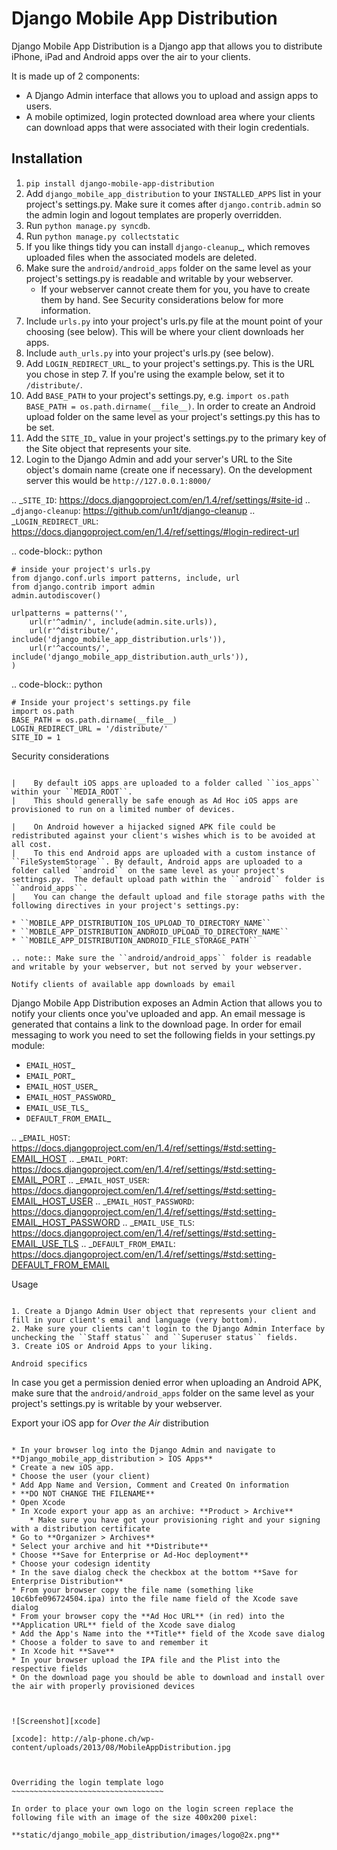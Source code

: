 Django Mobile App Distribution
==============================

Django Mobile App Distribution is a Django app that allows you to distribute iPhone, iPad and Android apps over the air to your clients.

It is made up of 2 components:

* A Django Admin interface that allows you to upload and assign apps to users.
* A mobile optimized, login protected download area where your clients can download apps that were associated with their login credentials.


Installation
------------

1. ``pip install django-mobile-app-distribution``
2. Add ``django_mobile_app_distribution`` to your ``INSTALLED_APPS`` list in your project's settings.py. Make sure it comes after ``django.contrib.admin`` so the admin login and logout templates are properly overridden.
3. Run ``python manage.py syncdb``.
4. Run ``python manage.py collectstatic``
5. If you like things tidy you can install `django-cleanup`_, which removes uploaded files when the associated models are deleted.
6. Make sure the ``android/android_apps`` folder on the same level as your project's settings.py is readable and writable by your webserver.
	*  If your webserver cannot create them for you, you have to create them by hand.  See Security considerations below for more information.
7. Include ``urls.py`` into your project's urls.py file at the mount point of your choosing (see below).  This will be where your client downloads her apps.
8. Include ``auth_urls.py`` into your project's urls.py (see below).
9. Add `LOGIN_REDIRECT_URL`_ to your project's settings.py.  This is the URL you chose in step 7.  If you're using the example below, set it to ``/distribute/``.
10. Add ``BASE_PATH`` to your project's settings.py, e.g. ``import os.path BASE_PATH = os.path.dirname(__file__)``. In order to create an Android upload folder on the same level as your project's settings.py this has to be set.
11. Add the `SITE_ID`_ value in your project's settings.py to the primary key of the Site object that represents your site.
12. Login to the Django Admin and add your server's URL to the Site object's domain name (create one if necessary). On the development server this would be ``http://127.0.0.1:8000/``

.. _`SITE_ID`: https://docs.djangoproject.com/en/1.4/ref/settings/#site-id
.. _`django-cleanup`: https://github.com/un1t/django-cleanup
.. _`LOGIN_REDIRECT_URL`: https://docs.djangoproject.com/en/1.4/ref/settings/#login-redirect-url

.. code-block:: python
	
	# inside your project's urls.py
	from django.conf.urls import patterns, include, url
	from django.contrib import admin
	admin.autodiscover()

	urlpatterns = patterns('',
		url(r'^admin/', include(admin.site.urls)),
		url(r'^distribute/', include('django_mobile_app_distribution.urls')),
		url(r'^accounts/', include('django_mobile_app_distribution.auth_urls')),
	)

.. code-block:: python

	# Inside your project's settings.py file
	import os.path
	BASE_PATH = os.path.dirname(__file__)
	LOGIN_REDIRECT_URL = '/distribute/'
	SITE_ID = 1

Security considerations
~~~~~~~~~~~~~~~~~~~~~~~

|    By default iOS apps are uploaded to a folder called ``ios_apps`` within your ``MEDIA_ROOT``.
|    This should generally be safe enough as Ad Hoc iOS apps are provisioned to run on a limited number of devices.

|    On Android however a hijacked signed APK file could be redistributed against your client's wishes which is to be avoided at all cost.
|    To this end Android apps are uploaded with a custom instance of ``FileSystemStorage``. By default, Android apps are uploaded to a folder called ``android`` on the same level as your project's settings.py.  The default upload path within the ``android`` folder is ``android_apps``.
|    You can change the default upload and file storage paths with the following directives in your project's settings.py:

* ``MOBILE_APP_DISTRIBUTION_IOS_UPLOAD_TO_DIRECTORY_NAME``
* ``MOBILE_APP_DISTRIBUTION_ANDROID_UPLOAD_TO_DIRECTORY_NAME``
* ``MOBILE_APP_DISTRIBUTION_ANDROID_FILE_STORAGE_PATH``

.. note:: Make sure the ``android/android_apps`` folder is readable and writable by your webserver, but not served by your webserver.

Notify clients of available app downloads by email
~~~~~~~~~~~~~~~~~~~~~~~~~~~~~~~~~~~~~~~~~~~~~~~~~~

Django Mobile App Distribution exposes an Admin Action that allows you to notify your clients once you've uploaded and app.
An email message is generated that contains a link to the download page.
In order for email messaging to work you need to set the following fields in your settings.py module:

* `EMAIL_HOST`_
* `EMAIL_PORT`_
* `EMAIL_HOST_USER`_
* `EMAIL_HOST_PASSWORD`_
* `EMAIL_USE_TLS`_
* `DEFAULT_FROM_EMAIL`_

.. _`EMAIL_HOST`: https://docs.djangoproject.com/en/1.4/ref/settings/#std:setting-EMAIL_HOST
.. _`EMAIL_PORT`: https://docs.djangoproject.com/en/1.4/ref/settings/#std:setting-EMAIL_PORT
.. _`EMAIL_HOST_USER`: https://docs.djangoproject.com/en/1.4/ref/settings/#std:setting-EMAIL_HOST_USER
.. _`EMAIL_HOST_PASSWORD`: https://docs.djangoproject.com/en/1.4/ref/settings/#std:setting-EMAIL_HOST_PASSWORD
.. _`EMAIL_USE_TLS`: https://docs.djangoproject.com/en/1.4/ref/settings/#std:setting-EMAIL_USE_TLS
.. _`DEFAULT_FROM_EMAIL`: https://docs.djangoproject.com/en/1.4/ref/settings/#std:setting-DEFAULT_FROM_EMAIL


Usage
~~~~~

1. Create a Django Admin User object that represents your client and fill in your client's email and language (very bottom).
2. Make sure your clients can't login to the Django Admin Interface by unchecking the ``Staff status`` and ``Superuser status`` fields.
3. Create iOS or Android Apps to your liking.

Android specifics
~~~~~~~~~~~~~~~~~

In case you get a permission denied error when uploading an Android APK, make sure that the ``android/android_apps`` folder on the same level as your project's settings.py is writable by your webserver.


Export your iOS app for *Over the Air* distribution
~~~~~~~~~~~~~~~~~~~~~~~~~~~~~~~~~~~~~~~~~~~~~~~~~~~

* In your browser log into the Django Admin and navigate to **Django_mobile_app_distribution > IOS Apps**
* Create a new iOS app.
* Choose the user (your client)
* Add App Name and Version, Comment and Created On information
* **DO NOT CHANGE THE FILENAME**
* Open Xcode
* In Xcode export your app as an archive: **Product > Archive**
	* Make sure you have got your provisioning right and your signing with a distribution certificate
* Go to **Organizer > Archives**
* Select your archive and hit **Distribute**
* Choose **Save for Enterprise or Ad-Hoc deployment**
* Choose your codesign identity
* In the save dialog check the checkbox at the bottom **Save for Enterprise Distribution**
* From your browser copy the file name (something like 10c6bfe096724504.ipa) into the file name field of the Xcode save dialog
* From your browser copy the **Ad Hoc URL** (in red) into the **Application URL** field of the Xcode save dialog
* Add the App's Name into the **Title** field of the Xcode save dialog
* Choose a folder to save to and remember it
* In Xcode hit **Save**
* In your browser upload the IPA file and the Plist into the respective fields
* On the download page you should be able to download and install over the air with properly provisioned devices



![Screenshot][xcode]

[xcode]: http://alp-phone.ch/wp-content/uploads/2013/08/MobileAppDistribution.jpg



Overriding the login template logo
~~~~~~~~~~~~~~~~~~~~~~~~~~~~~~~~~~

In order to place your own logo on the login screen replace the following file with an image of the size 400x200 pixel:

**static/django_mobile_app_distribution/images/logo@2x.png**

